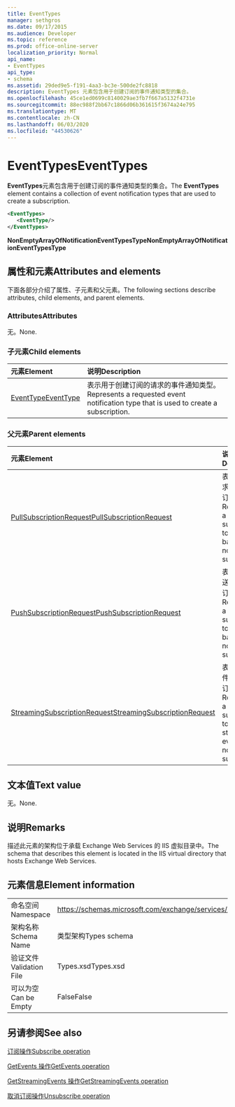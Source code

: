 ```yaml
---
title: EventTypes
manager: sethgros
ms.date: 09/17/2015
ms.audience: Developer
ms.topic: reference
ms.prod: office-online-server
localization_priority: Normal
api_name:
- EventTypes
api_type:
- schema
ms.assetid: 29ded9e5-f191-4aa3-bc3e-500de2fc8818
description: EventTypes 元素包含用于创建订阅的事件通知类型的集合。
ms.openlocfilehash: 45ce1ed0699c8140029ae3fb7f667a5132f4731e
ms.sourcegitcommit: 88ec988f2bb67c1866d06b361615f3674a24e795
ms.translationtype: MT
ms.contentlocale: zh-CN
ms.lasthandoff: 06/03/2020
ms.locfileid: "44530626"
---
```

# <a name="eventtypes"></a><span data-ttu-id="787a0-103">EventTypes</span><span class="sxs-lookup"><span data-stu-id="787a0-103">EventTypes</span></span>

<span data-ttu-id="787a0-104">**EventTypes**元素包含用于创建订阅的事件通知类型的集合。</span><span class="sxs-lookup"><span data-stu-id="787a0-104">The **EventTypes** element contains a collection of event notification types that are used to create a subscription.</span></span> 
  
```xml
<EventTypes>
   <EventType/>
</EventTypes>
```

 <span data-ttu-id="787a0-105">**NonEmptyArrayOfNotificationEventTypesType**</span><span class="sxs-lookup"><span data-stu-id="787a0-105">**NonEmptyArrayOfNotificationEventTypesType**</span></span>
## <a name="attributes-and-elements"></a><span data-ttu-id="787a0-106">属性和元素</span><span class="sxs-lookup"><span data-stu-id="787a0-106">Attributes and elements</span></span>

<span data-ttu-id="787a0-107">下面各部分介绍了属性、子元素和父元素。</span><span class="sxs-lookup"><span data-stu-id="787a0-107">The following sections describe attributes, child elements, and parent elements.</span></span>
  
### <a name="attributes"></a><span data-ttu-id="787a0-108">Attributes</span><span class="sxs-lookup"><span data-stu-id="787a0-108">Attributes</span></span>

<span data-ttu-id="787a0-109">无。</span><span class="sxs-lookup"><span data-stu-id="787a0-109">None.</span></span>
  
### <a name="child-elements"></a><span data-ttu-id="787a0-110">子元素</span><span class="sxs-lookup"><span data-stu-id="787a0-110">Child elements</span></span>

|<span data-ttu-id="787a0-111">**元素**</span><span class="sxs-lookup"><span data-stu-id="787a0-111">**Element**</span></span>|<span data-ttu-id="787a0-112">**说明**</span><span class="sxs-lookup"><span data-stu-id="787a0-112">**Description**</span></span>|
|:-----|:-----|
|[<span data-ttu-id="787a0-113">EventType</span><span class="sxs-lookup"><span data-stu-id="787a0-113">EventType</span></span>](eventtype.md) <br/> |<span data-ttu-id="787a0-114">表示用于创建订阅的请求的事件通知类型。</span><span class="sxs-lookup"><span data-stu-id="787a0-114">Represents a requested event notification type that is used to create a subscription.</span></span>  <br/> |
   
### <a name="parent-elements"></a><span data-ttu-id="787a0-115">父元素</span><span class="sxs-lookup"><span data-stu-id="787a0-115">Parent elements</span></span>

|<span data-ttu-id="787a0-116">**元素**</span><span class="sxs-lookup"><span data-stu-id="787a0-116">**Element**</span></span>|<span data-ttu-id="787a0-117">**说明**</span><span class="sxs-lookup"><span data-stu-id="787a0-117">**Description**</span></span>|
|:-----|:-----|
|[<span data-ttu-id="787a0-118">PullSubscriptionRequest</span><span class="sxs-lookup"><span data-stu-id="787a0-118">PullSubscriptionRequest</span></span>](pullsubscriptionrequest.md) <br/> |<span data-ttu-id="787a0-119">表示对基于请求的事件通知订阅的订阅。</span><span class="sxs-lookup"><span data-stu-id="787a0-119">Represents a subscription to a pull-based event notification subscription.</span></span>  <br/> |
|[<span data-ttu-id="787a0-120">PushSubscriptionRequest</span><span class="sxs-lookup"><span data-stu-id="787a0-120">PushSubscriptionRequest</span></span>](pushsubscriptionrequest.md) <br/> |<span data-ttu-id="787a0-121">表示对基于推送的事件通知订阅的订阅。</span><span class="sxs-lookup"><span data-stu-id="787a0-121">Represents a subscription to a push-based event notification subscription.</span></span>  <br/> |
|[<span data-ttu-id="787a0-122">StreamingSubscriptionRequest</span><span class="sxs-lookup"><span data-stu-id="787a0-122">StreamingSubscriptionRequest</span></span>](streamingsubscriptionrequest.md) <br/> |<span data-ttu-id="787a0-123">表示对流式事件通知订阅的订阅。</span><span class="sxs-lookup"><span data-stu-id="787a0-123">Represents a subscription to a streaming event notification subscription.</span></span>  <br/> |
   
## <a name="text-value"></a><span data-ttu-id="787a0-124">文本值</span><span class="sxs-lookup"><span data-stu-id="787a0-124">Text value</span></span>

<span data-ttu-id="787a0-125">无。</span><span class="sxs-lookup"><span data-stu-id="787a0-125">None.</span></span>
  
## <a name="remarks"></a><span data-ttu-id="787a0-126">说明</span><span class="sxs-lookup"><span data-stu-id="787a0-126">Remarks</span></span>

<span data-ttu-id="787a0-127">描述此元素的架构位于承载 Exchange Web Services 的 IIS 虚拟目录中。</span><span class="sxs-lookup"><span data-stu-id="787a0-127">The schema that describes this element is located in the IIS virtual directory that hosts Exchange Web Services.</span></span>
  
## <a name="element-information"></a><span data-ttu-id="787a0-128">元素信息</span><span class="sxs-lookup"><span data-stu-id="787a0-128">Element information</span></span>

|||
|:-----|:-----|
|<span data-ttu-id="787a0-129">命名空间</span><span class="sxs-lookup"><span data-stu-id="787a0-129">Namespace</span></span>  <br/> |https://schemas.microsoft.com/exchange/services/2006/types  <br/> |
|<span data-ttu-id="787a0-130">架构名称</span><span class="sxs-lookup"><span data-stu-id="787a0-130">Schema Name</span></span>  <br/> |<span data-ttu-id="787a0-131">类型架构</span><span class="sxs-lookup"><span data-stu-id="787a0-131">Types schema</span></span>  <br/> |
|<span data-ttu-id="787a0-132">验证文件</span><span class="sxs-lookup"><span data-stu-id="787a0-132">Validation File</span></span>  <br/> |<span data-ttu-id="787a0-133">Types.xsd</span><span class="sxs-lookup"><span data-stu-id="787a0-133">Types.xsd</span></span>  <br/> |
|<span data-ttu-id="787a0-134">可以为空</span><span class="sxs-lookup"><span data-stu-id="787a0-134">Can be Empty</span></span>  <br/> |<span data-ttu-id="787a0-135">False</span><span class="sxs-lookup"><span data-stu-id="787a0-135">False</span></span>  <br/> |
   
## <a name="see-also"></a><span data-ttu-id="787a0-136">另请参阅</span><span class="sxs-lookup"><span data-stu-id="787a0-136">See also</span></span>



[<span data-ttu-id="787a0-137">订阅操作</span><span class="sxs-lookup"><span data-stu-id="787a0-137">Subscribe operation</span></span>](subscribe-operation.md)
  
[<span data-ttu-id="787a0-138">GetEvents 操作</span><span class="sxs-lookup"><span data-stu-id="787a0-138">GetEvents operation</span></span>](getevents-operation.md)
  
[<span data-ttu-id="787a0-139">GetStreamingEvents 操作</span><span class="sxs-lookup"><span data-stu-id="787a0-139">GetStreamingEvents operation</span></span>](getstreamingevents-operation.md)
  
[<span data-ttu-id="787a0-140">取消订阅操作</span><span class="sxs-lookup"><span data-stu-id="787a0-140">Unsubscribe operation</span></span>](unsubscribe-operation.md)

